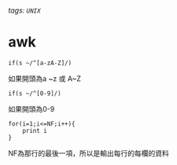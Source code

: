 ###### tags: `UNIX`

# awk

```shell=
if(s ~/^[a-zA-Z]/)
```
如果開頭為a ~z 或 A~Z

```shell=
if(s ~/^[0-9]/)
```
如果開頭為0-9

```shell=
for(i=1;i<=NF;i++){
    print i
}
```
NF為那行的最後一項，所以是輸出每行的每欄的資料
